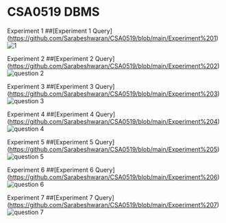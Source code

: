 # CSA0519 DBMS
Experiment 1 
##[Experiment 1 Query] (https://github.com/Sarabeshwaran/CSA0519/blob/main/Experiment%201)
![1](https://user-images.githubusercontent.com/113020922/191171013-481f23d2-b676-40d4-978d-69a38ff22932.JPG)

Experiment 2 
##[Experiment 2 Query] (https://github.com/Sarabeshwaran/CSA0519/blob/main/Experiment%202)
![question 2](https://user-images.githubusercontent.com/113020922/191171342-60d58ae2-c59a-46dc-8d8f-c653167d6096.JPG)

Experiment 3 
##[Experiment 3 Query] (https://github.com/Sarabeshwaran/CSA0519/blob/main/Experiment%203)
![question 3](https://user-images.githubusercontent.com/113020922/191171593-8c69706b-ba5f-4bc8-95e9-9f707d03273d.JPG)

Experiment 4 
##[Experiment 4 Query] (https://github.com/Sarabeshwaran/CSA0519/blob/main/Experiment%204)
![question 4](https://user-images.githubusercontent.com/113020922/191171811-f9ff215d-e66f-4dbf-992e-66d2d2ee3a6c.JPG)

Experiment 5 
##[Experiment 5 Query] (https://github.com/Sarabeshwaran/CSA0519/blob/main/Experiment%205)
![question 5](https://user-images.githubusercontent.com/113020922/191172163-02c2b789-597c-49e4-b662-358bd86a167b.JPG)

Experiment 6 
##[Experiment 6 Query] (https://github.com/Sarabeshwaran/CSA0519/blob/main/Experiment%206)
![question 6](https://user-images.githubusercontent.com/113020922/191196950-6fac4831-80b6-4782-989d-39425bdbea2c.JPG)

Experiment 7 
##[Experiment 7 Query] (https://github.com/Sarabeshwaran/CSA0519/blob/main/Experiment%207)
![question 7](https://user-images.githubusercontent.com/113020922/191197567-9651021a-deb4-4973-9a5b-bd03a8790299.JPG)
